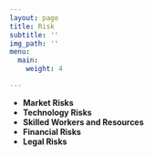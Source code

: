 ```yaml
---
layout: page
title: Risk
subtitle: ''
img_path: ''
menu:
  main:
    weight: 4

---
```

* **Market Risks**
* **Technology Risks**
* **Skilled Workers and Resources**
* **Financial Risks**
* **Legal Risks**